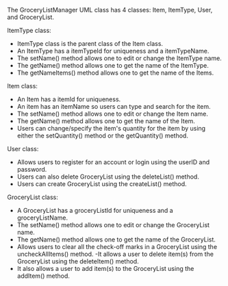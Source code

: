 The GroceryListManager UML class has 4 classes: Item, ItemType, User, and GroceryList.

ItemType class:
- ItemType class is the parent class of the Item class.
- An ItemType has a itemTypeId for uniqueness and a itemTypeName.
- The setName() method allows one to edit or change the ItemType name.
- The getName() method allows one to get the name of the ItemType.
- The getNameItems() method allows one to get the name of the Items.

Item class:
- An Item has a itemId for uniqueness.
- An item has an itemName so users can type and search for the item.
- The setName() method allows one to edit or change the Item name.
- The getName() method allows one to get the name of the Item.
- Users can change/specify the item's quantity for the item by using either the setQuantity() method or the getQuantity() method.

User class:
- Allows users to register for an account or login using the userID and password.
- Users can also delete GroceryList using the deleteList() method.
- Users can create GroceryList using the createList() method.

GroceryList class:
- A GroceryList has a groceryListId for uniqueness and a groceryListName.
- The setName() method allows one to edit or change the GroceryList name.
- The getName() method allows one to get the name of the GroceryList.
- Allows users to clear all the check-off marks in a GroceryList using the uncheckAllItems() method.
-It allows a user to delete item(s) from the GroceryList using the deleteItem() method.
- It also allows a user to add item(s) to the GroceryList using the addItem() method.
